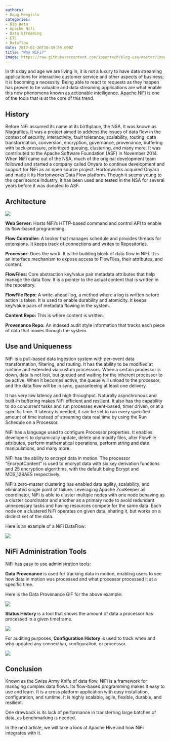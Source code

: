 ```yaml
---
authors:
- Doug Mengistu
categories:
- Big Data
- Apache Nifi
- Data Streaming
- ETL
- Dataflow
date: 2017-01-26T16:49:59.000Z
title: "Why NiFi?"
image: https://raw.githubusercontent.com/ippontech/blog-usa/master/images/2017/01/nifi.png
---
```


In this day and age we are living in, it is not a luxury to have data streaming applications for interactive customer service and other aspects of business; it is becoming a necessity. Being able to react to requests as they happen has proven to be valuable and data streaming applications are what enable this new phenomena known as actionable intelligence. [Apache NiFi](https://nifi.apache.org/) is one of the tools that is at the core of this trend.

## History

Before NiFi assumed its name at its birthplace, the NSA, it was known as Niagrafiles. It was a project aimed to address the issues of data flow in the context of security, interactivity, fault tolerance, scalability, routing, data transformation, conversion, encryption, governance, provenance, buffering with back-pressure, prioritized queuing, clustering, and many more. It was contributed to the Apache Software Foundation (ASF) in November 2014. When NiFi came out of the NSA, much of the original development team followed and started a company called Onyara to continue development and support for NiFi as an open source project. Hortonworks acquired Onyara and made it its Hortonworks Data Flow platform. Though it seems young to the open source industry, it has been used and tested in the NSA for several years before it was donated to ASF.

## Architecture

![](https://raw.githubusercontent.com/ippontech/blog-usa/master/images/2017/01/Screen-Shot-2017-01-19-at-2.23.30-PM.png)

**Web Server:** Hosts NiFi’s HTTP-based command and control API to enable its flow-based programming.

**Flow Controller:** A broker that manages schedule and provides threads for extensions. It keeps track of connections and writes to Repositories.

**Processor:** Does the work. It is the building block of data flow in NiFi. It is an interface mechanism to expose access to FlowFiles, their attributes, and content.

**FlowFiles:** Core abstraction key/value pair metadata attributes that help manage the data flow. It is a pointer to the actual content that is written in the repository.

**FlowFile Repo:** A write-ahead-log, a method where a log is written before action is taken. It is used to enable durability and atomicity. It keeps key/value pairs of metadata flowing in the system.

**Content Repo:** This is where content is written.

**Provenance Repo:** An indexed audit style information that tracks each piece of data that moves through the system.

## Use and Uniqueness

NiFi is a pull-based data ingestion system with per-event data transformation, filtering, and routing. It has the ability to be modified at runtime and extended via custom processors. When a certain processor is down, data is not lost, but queued and waiting for the inherent processor to be active. When it becomes active, the queue will unload to the processor, and the data flow will be in sync, guaranteeing at least one delivery. 

It has very low latency and high throughput. Naturally asynchronous and built-in buffering makes NiFi efficient and resilient. It also has the capability to do concurrent tasks and run processes event-based, timer driven, or at a specific time. If latency is needed, it can be set to run every specified amount of time instead of streaming data real time by using the Run Schedule on a Processor. 

NiFi has a language used to configure Processor properties. It enables developers to dynamically update, delete and modify files, alter FlowFile attributes, perform mathematical operations, perform string and date manipulations, and many more.

NiFi has the ability to encrypt data in motion. The processor “EncryptContent” is used to encrypt data with six key derivation functions and 25 encryption algorithms, with the default being Bcrypt and MDS_128AES respectively.

NiFi’s zero-master clustering has enabled data agility, scalability, and eliminated single point of failure. Leveraging Apache ZooKeeper as coordinator, NiFi is able to cluster multiple nodes with one node behaving as a cluster coordinator and another as a primary node to avoid redundant unnecessary tasks and having resources compete for the same data. Each node on a clustered NiFi operates on given data, sharing it, but works on a distinct set of the data.

Here is an example of a NiFi DataFlow:

![](https://raw.githubusercontent.com/ippontech/blog-usa/master/images/2017/01/Screen-Shot-2017-01-19-at-2.25.01-PM.png)

## NiFi Administration Tools

NiFi has easy to use administration tools: 

**Data Provenance** is used for tracking data in motion, enabling users to see how data in motion was processed and what processor processed it at a specific time.

Here is the Data Provenance GIF for the above example:

![](https://raw.githubusercontent.com/ippontech/blog-usa/master/images/2017/01/www.GIFCreator.me_Di4ipS.gif)

**Status History** is a tool that shows the amount of data a processor has processed in a given timeframe.

![](https://raw.githubusercontent.com/ippontech/blog-usa/master/images/2017/01/Screen-Shot-2017-01-19-at-2.27.28-PM.png)

For auditing purposes, **Configuration History** is used to track when and who updated any connection, configuration, or processor.

![](https://raw.githubusercontent.com/ippontech/blog-usa/master/images/2017/01/Screen-Shot-2017-01-19-at-2.28.19-PM.png)

## Conclusion

Known as the Swiss Army Knife of data flow, NiFi is a framework for managing complex data flows. Its flow-based programming makes it easy to use and learn. It is a cross platform application with easy installation, configuration, and runtime. It is highly scalable, agile, flexible, durable, and resilient.

One drawback is its lack of performance in transferring large batches of data, as benchmarking is needed.

In the next article, we will take a look at Apache Hive and how NiFi integrates with it.
